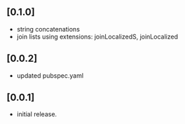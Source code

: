 ## [0.1.0]

* string concatenations
* join lists using extensions: joinLocalizedS, joinLocalized

## [0.0.2]

* updated pubspec.yaml

## [0.0.1]

* initial release.
